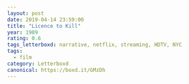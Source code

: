```yaml
---
layout: post 
date: 2019-04-14 23:59:00
title: "Licence to Kill"
year: 1989
rating: 0.6
tags_letterboxd: narrative, netflix, streaming, HDTV, NYC
tags:
  - film
category: Letterboxd
canonical: https://boxd.it/GMzDh
---
```

